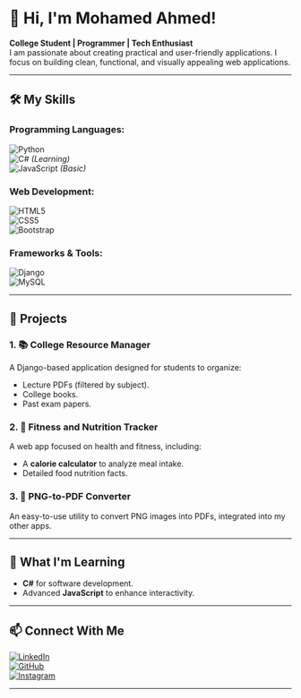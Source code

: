 # 👋 Hi, I'm Mohamed Ahmed!  

**College Student | Programmer | Tech Enthusiast**  
I am passionate about creating practical and user-friendly applications. I focus on building clean, functional, and visually appealing web applications.  

---

## 🛠️ My Skills  

### Programming Languages:  
![Python](https://img.shields.io/badge/-Python-3776AB?logo=python&logoColor=white&style=flat-square)  
![C#](https://img.shields.io/badge/-C%23-239120?logo=c-sharp&logoColor=white&style=flat-square) *(Learning)*  
![JavaScript](https://img.shields.io/badge/-JavaScript-F7DF1E?logo=javascript&logoColor=black&style=flat-square) *(Basic)*  

### Web Development:  
![HTML5](https://img.shields.io/badge/-HTML5-E34F26?logo=html5&logoColor=white&style=flat-square)  
![CSS5](https://img.shields.io/badge/-CSS5-1572B6?logo=css3&logoColor=white&style=flat-square)  
![Bootstrap](https://img.shields.io/badge/-Bootstrap-563D7C?logo=bootstrap&logoColor=white&style=flat-square)  

### Frameworks & Tools:  
![Django](https://img.shields.io/badge/-Django-092E20?logo=django&logoColor=white&style=flat-square)  
![MySQL](https://img.shields.io/badge/-MySQL-4479A1?logo=mysql&logoColor=white&style=flat-square)  

---

## 🌟 Projects  

### 1. **📚 College Resource Manager**  
A Django-based application designed for students to organize:  
- Lecture PDFs (filtered by subject).  
- College books.  
- Past exam papers.  

### 2. **🍎 Fitness and Nutrition Tracker**  
A web app focused on health and fitness, including:  
- A **calorie calculator** to analyze meal intake.  
- Detailed food nutrition facts.  

### 3. **📄 PNG-to-PDF Converter**  
An easy-to-use utility to convert PNG images into PDFs, integrated into my other apps.  

---

## 🚀 What I'm Learning  

- **C#** for software development.  
- Advanced **JavaScript** to enhance interactivity.  

---

## 📫 Connect With Me  

[![LinkedIn](https://img.shields.io/badge/-LinkedIn-0A66C2?logo=linkedin&logoColor=white&style=flat-square)](https://www.linkedin.com/in/mohamed-ahmed-mahmoud-766912268/)  
[![GitHub](https://img.shields.io/badge/-GitHub-181717?logo=github&logoColor=white&style=flat-square)](https://github.com/hazalkoom/)  
[![Instagram](https://img.shields.io/badge/-Instagram-E4405F?logo=instagram&logoColor=white&style=flat-square)](https://www.instagram.com/mohawksq11/)  

---
